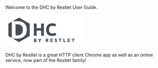 
Welcome to the DHC by Restlet User Guide.

![DHC](images/dhc-logo.jpg "DHC")

DHC by Restlet is a great HTTP client Chrome app as well as an online service, now part of the Restlet family!
